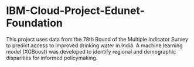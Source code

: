 # IBM-Cloud-Project-Edunet-Foundation
This project uses data from the 78th Round of the Multiple Indicator Survey to predict access to improved drinking water in India. A machine learning model (XGBoost) was developed to identify regional and demographic disparities for informed policymaking.
